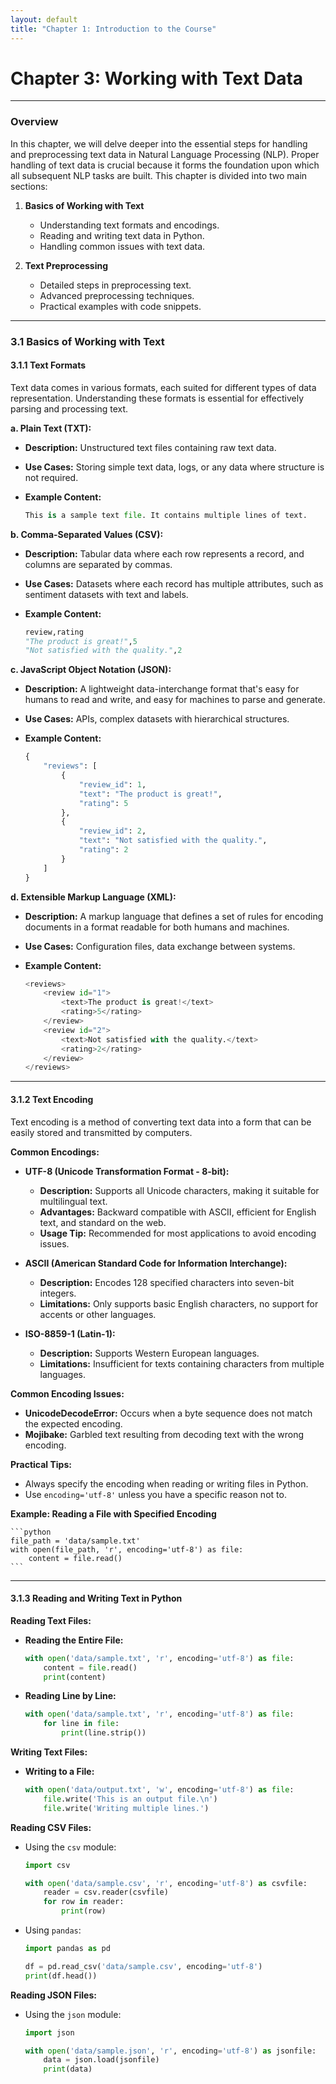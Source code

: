 ```yaml
---
layout: default
title: "Chapter 1: Introduction to the Course"
---
```


# **Chapter 3: Working with Text Data**

---

### **Overview**

In this chapter, we will delve deeper into the essential steps for handling and preprocessing text data in Natural Language Processing (NLP). Proper handling of text data is crucial because it forms the foundation upon which all subsequent NLP tasks are built. This chapter is divided into two main sections:

1. **Basics of Working with Text**
    
    - Understanding text formats and encodings.
    - Reading and writing text data in Python.
    - Handling common issues with text data.
2. **Text Preprocessing**
    
    - Detailed steps in preprocessing text.
    - Advanced preprocessing techniques.
    - Practical examples with code snippets.

---

### **3.1 Basics of Working with Text**

#### **3.1.1 Text Formats**

Text data comes in various formats, each suited for different types of data representation. Understanding these formats is essential for effectively parsing and processing text.

**a. Plain Text (TXT):**

- **Description:** Unstructured text files containing raw text data.
- **Use Cases:** Storing simple text data, logs, or any data where structure is not required.
- **Example Content:**
    
    ```python
    This is a sample text file. It contains multiple lines of text.
    ```

**b. Comma-Separated Values (CSV):**

- **Description:** Tabular data where each row represents a record, and columns are separated by commas.
- **Use Cases:** Datasets where each record has multiple attributes, such as sentiment datasets with text and labels.
- **Example Content:**
    
    ```python
    review,rating
    "The product is great!",5
    "Not satisfied with the quality.",2
    ```

**c. JavaScript Object Notation (JSON):**

- **Description:** A lightweight data-interchange format that's easy for humans to read and write, and easy for machines to parse and generate.
- **Use Cases:** APIs, complex datasets with hierarchical structures.
- **Example Content:**
    
    ```python
    {
        "reviews": [
            {
                "review_id": 1,
                "text": "The product is great!",
                "rating": 5
            },
            {
                "review_id": 2,
                "text": "Not satisfied with the quality.",
                "rating": 2
            }
        ]
    }
    ```

**d. Extensible Markup Language (XML):**

- **Description:** A markup language that defines a set of rules for encoding documents in a format readable for both humans and machines.
- **Use Cases:** Configuration files, data exchange between systems.
- **Example Content:**
    
    ```python
    <reviews>
        <review id="1">
            <text>The product is great!</text>
            <rating>5</rating>
        </review>
        <review id="2">
            <text>Not satisfied with the quality.</text>
            <rating>2</rating>
        </review>
    </reviews>
    ```

---

#### **3.1.2 Text Encoding**

Text encoding is a method of converting text data into a form that can be easily stored and transmitted by computers.

**Common Encodings:**

- **UTF-8 (Unicode Transformation Format - 8-bit):**
    
    - **Description:** Supports all Unicode characters, making it suitable for multilingual text.
    - **Advantages:** Backward compatible with ASCII, efficient for English text, and standard on the web.
    - **Usage Tip:** Recommended for most applications to avoid encoding issues.
- **ASCII (American Standard Code for Information Interchange):**
    
    - **Description:** Encodes 128 specified characters into seven-bit integers.
    - **Limitations:** Only supports basic English characters, no support for accents or other languages.
- **ISO-8859-1 (Latin-1):**
    
    - **Description:** Supports Western European languages.
    - **Limitations:** Insufficient for texts containing characters from multiple languages.

**Common Encoding Issues:**

- **UnicodeDecodeError:** Occurs when a byte sequence does not match the expected encoding.
- **Mojibake:** Garbled text resulting from decoding text with the wrong encoding.

**Practical Tips:**

- Always specify the encoding when reading or writing files in Python.
- Use `encoding='utf-8'` unless you have a specific reason not to.

**Example: Reading a File with Specified Encoding**
    
    ```python
    file_path = 'data/sample.txt'
    with open(file_path, 'r', encoding='utf-8') as file:
        content = file.read()
    ```

---

#### **3.1.3 Reading and Writing Text in Python**

**Reading Text Files:**

- **Reading the Entire File:**
    
    ```python
    with open('data/sample.txt', 'r', encoding='utf-8') as file:
        content = file.read()
        print(content)
    ```
    
- **Reading Line by Line:**
    
    ```python
    with open('data/sample.txt', 'r', encoding='utf-8') as file:
        for line in file:
            print(line.strip())
    ```
    

**Writing Text Files:**

- **Writing to a File:**
    
    ```python
    with open('data/output.txt', 'w', encoding='utf-8') as file:
        file.write('This is an output file.\n')
        file.write('Writing multiple lines.')
    ```
    

**Reading CSV Files:**

- Using the `csv` module:
    
    ```python
    import csv

    with open('data/sample.csv', 'r', encoding='utf-8') as csvfile:
        reader = csv.reader(csvfile)
        for row in reader:
            print(row)
    ```
    
- Using `pandas`:
    
    ```python
    import pandas as pd

    df = pd.read_csv('data/sample.csv', encoding='utf-8')
    print(df.head())
    ```
    

**Reading JSON Files:**

- Using the `json` module:
    
    ```python
    import json

    with open('data/sample.json', 'r', encoding='utf-8') as jsonfile:
        data = json.load(jsonfile)
        print(data)
    ```

